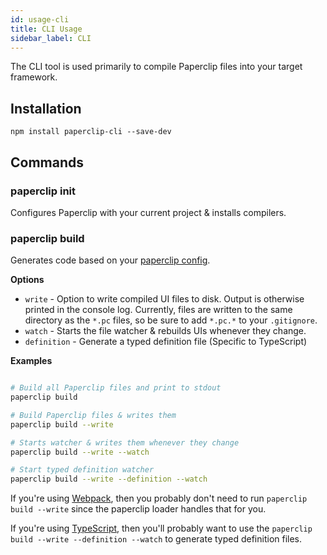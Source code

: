 ```yaml
---
id: usage-cli
title: CLI Usage
sidebar_label: CLI
---
```


The CLI tool is used primarily to compile Paperclip files into your target framework. 

## Installation

`npm install paperclip-cli --save-dev`

## Commands

### paperclip init

Configures Paperclip with your current project & installs compilers.

### paperclip build

Generates code based on your [paperclip config](configure-paperclip.md). 

**Options**

- `write` - Option to write compiled UI files to disk. Output is otherwise printed in the console log. Currently, files are written to the same directory as the `*.pc` files, so be sure to add `*.pc.*` to your `.gitignore`.
- `watch` - Starts the file watcher & rebuilds UIs whenever they change.
- `definition` - Generate a typed definition file (Specific to TypeScript)

**Examples**

```sh

# Build all Paperclip files and print to stdout
paperclip build 

# Build Paperclip files & writes them
paperclip build --write

# Starts watcher & writes them whenever they change
paperclip build --write --watch

# Start typed definition watcher
paperclip build --write --definition --watch
```

If you're using [Webpack](getting-started-webpack), then you probably don't need to run `paperclip build --write` since the paperclip loader handles that for you. 

If you're using [TypeScript](configure-typescript.md), then you'll probably want to use the `paperclip build --write --definition --watch` to generate typed definition files.

